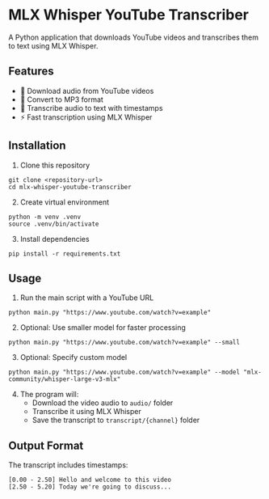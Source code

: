 # MLX Whisper YouTube Transcriber

A Python application that downloads YouTube videos and transcribes them to text using MLX Whisper.

## Features

- 🎥 Download audio from YouTube videos
- 🎵 Convert to MP3 format
- 📝 Transcribe audio to text with timestamps
- ⚡ Fast transcription using MLX Whisper

## Installation

1. Clone this repository
```shell
git clone <repository-url>
cd mlx-whisper-youtube-transcriber
```

2. Create virtual environment
```shell
python -m venv .venv
source .venv/bin/activate
```

3. Install dependencies
```shell
pip install -r requirements.txt
```

## Usage

1. Run the main script with a YouTube URL
```shell
python main.py "https://www.youtube.com/watch?v=example"
```

2. Optional: Use smaller model for faster processing
```shell
python main.py "https://www.youtube.com/watch?v=example" --small
```

3. Optional: Specify custom model
```shell
python main.py "https://www.youtube.com/watch?v=example" --model "mlx-community/whisper-large-v3-mlx"
```

4. The program will:
   - Download the video audio to `audio/` folder
   - Transcribe it using MLX Whisper
   - Save the transcript to `transcript/{channel}` folder

## Output Format

The transcript includes timestamps:
```
[0.00 - 2.50] Hello and welcome to this video
[2.50 - 5.20] Today we're going to discuss...
```
